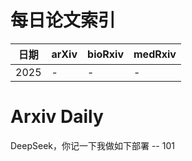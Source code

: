 # 每日论文索引

| 日期 | arXiv | bioRxiv | medRxiv |
|------|-------|---------|---------|
| 2025 | - | - | - |










































































































































































































































































































































































































































































































































# Arxiv Daily


DeepSeek，你记一下我做如下部署 -- 101
